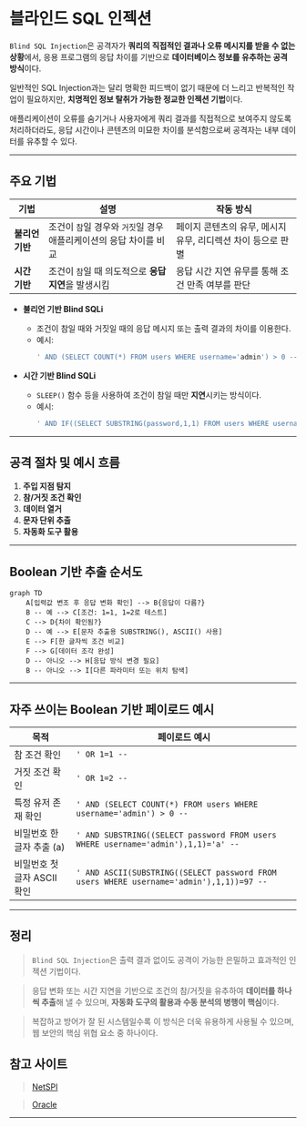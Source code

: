 # 블라인드 SQL 인젝션

`Blind SQL Injection`은 공격자가 **쿼리의 직접적인 결과나 오류 메시지를 받을 수 없는 상황**에서, 응용 프로그램의 응답 차이를 기반으로 **데이터베이스 정보를 유추하는 공격 방식**이다.

일반적인 SQL Injection과는 달리 명확한 피드백이 없기 때문에 더 느리고 반복적인 작업이 필요하지만, **치명적인 정보 탈취가 가능한 정교한 인젝션 기법**이다.

애플리케이션이 오류를 숨기거나 사용자에게 쿼리 결과를 직접적으로 보여주지 않도록 처리하더라도, 응답 시간이나 콘텐츠의 미묘한 차이를 분석함으로써 공격자는 내부 데이터를 유추할 수 있다.

---

## 주요 기법

| 기법              | 설명                                                                 | 작동 방식                                                   |
|------------------|----------------------------------------------------------------------|------------------------------------------------------------|
| **불리언 기반**   | 조건이 `참`일 경우와 `거짓`일 경우 애플리케이션의 응답 차이를 비교   | 페이지 콘텐츠의 유무, 메시지 유무, 리디렉션 차이 등으로 판별 |
| **시간 기반**     | 조건이 `참`일 때 의도적으로 **응답 지연**을 발생시킴                 | 응답 시간 지연 유무를 통해 조건 만족 여부를 판단            |

- **불리언 기반 Blind SQLi**
    - 조건이 참일 때와 거짓일 때의 응답 메시지 또는 출력 결과의 차이를 이용한다.
    - 예시:  
      ```sql
      ' AND (SELECT COUNT(*) FROM users WHERE username='admin') > 0 --
      ```

- **시간 기반 Blind SQLi**
    - `SLEEP()` 함수 등을 사용하여 조건이 참일 때만 **지연**시키는 방식이다.
    - 예시:
      ```sql
      ' AND IF((SELECT SUBSTRING(password,1,1) FROM users WHERE username='admin')='a', SLEEP(5), 0) --
      ```

---

## 공격 절차 및 예시 흐름

1. **주입 지점 탐지**
2. **참/거짓 조건 확인**
3. **데이터 열거**
4. **문자 단위 추출**
5. **자동화 도구 활용**

---

## Boolean 기반 추출 순서도

```mermaid
graph TD
    A[입력값 변조 후 응답 변화 확인] --> B{응답이 다름?}
    B -- 예 --> C[조건: 1=1, 1=2로 테스트]
    C --> D{차이 확인됨?}
    D -- 예 --> E[문자 추출용 SUBSTRING(), ASCII() 사용]
    E --> F[한 글자씩 조건 비교]
    F --> G[데이터 조각 완성]
    D -- 아니오 --> H[응답 방식 변경 필요]
    B -- 아니오 --> I[다른 파라미터 또는 위치 탐색]
```

---

## 자주 쓰이는 Boolean 기반 페이로드 예시

| 목적                         | 페이로드 예시 |
|------------------------------|----------------|
| 참 조건 확인                 | `' OR 1=1 --` |
| 거짓 조건 확인               | `' OR 1=2 --` |
| 특정 유저 존재 확인          | `' AND (SELECT COUNT(*) FROM users WHERE username='admin') > 0 --` |
| 비밀번호 한 글자 추출 (a)    | `' AND SUBSTRING((SELECT password FROM users WHERE username='admin'),1,1)='a' --` |
| 비밀번호 첫 글자 ASCII 확인  | `' AND ASCII(SUBSTRING((SELECT password FROM users WHERE username='admin'),1,1))=97 --` |

---

## 정리

> `Blind SQL Injection`은 출력 결과 없이도 공격이 가능한 은밀하고 효과적인 인젝션 기법이다.

> 응답 변화 또는 시간 지연을 기반으로 조건의 참/거짓을 유추하여 **데이터를 하나씩 추출**해 낼 수 있으며, **자동화 도구의 활용과 수동 분석의 병행이 핵심**이다.

> 복잡하고 방어가 잘 된 시스템일수록 이 방식은 더욱 유용하게 사용될 수 있으며, 웹 보안의 핵심 위협 요소 중 하나이다.

## 참고 사이트
>[NetSPI](https://sqlwiki.netspi.com/injectionTypes/blindBased/#mysql "Blind 기반 SQL 인젝션")

>[Oracle](https://pentestmonkey.net/cheat-sheet/sql-injection/oracle-sql-injection-cheat-sheet "Oracle SQL Injection Cheat Sheet")

<hr />